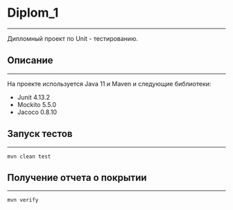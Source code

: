 # Diplom_1

<hr>
Дипломный проект по Unit - тестированию.

## Описание

<hr>
На проекте используется Java 11 и Maven и следующие библиотеки:
<ul>
<li>Junit 4.13.2</li>
<li>Mockito 5.5.0</li>
<li>Jacoco 0.8.10</li>
</ul>

## Запуск тестов

<hr>

```
mvn clean test
```

## Получение отчета о покрытии

<hr>

```
mvn verify
```